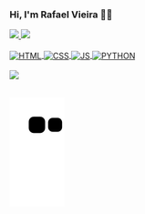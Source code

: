 ### Hi, I'm Rafael Vieira 👋🏼

<div>
  <a href="https://github.com/RafaelHDSV">
  <img height="150em" src="https://github-readme-stats.vercel.app/api?username=RafaelHDSV&show_icons=true&theme=dark">
  <img height="150em" src="https://github-readme-stats.vercel.app/api/top-langs/?username=RafaelHDSV&layout=compact&theme=dark">
</div>

<div style="display: inline-block"><br>
  <div>
    <img align="center" alt="HTML" src="https://img.shields.io/badge/HTML5-E34F26?style=for-the-badge&logo=html5&logoColor=white">
    <img align="center" alt="CSS" src="https://img.shields.io/badge/CSS3-1572B6?style=for-the-badge&logo=css3&logoColor=white">
    <img align="center" alt="JS" src="https://img.shields.io/badge/JavaScript-F7DF1E?style=for-the-badge&logo=javascript&logoColor=black">
    <img align="center" alt="PYTHON" src="https://img.shields.io/badge/Python-14354C?style=for-the-badge&logo=python&logoColor=white">
  </div>
  
  <div><br>
    <a href="mailto:rafaebolt@gmail.com"><img src="https://img.shields.io/badge/Gmail-D14836?style=for-the-badge&logo=gmail&logoColor=white"></a>
  </div>
</div>
  
  ##
  
  ![snake gif](https://github.com/RafaelHDSV/RafaelHDSV/blob/output/github-contribution-grid-snake.svg)
 
</div>
